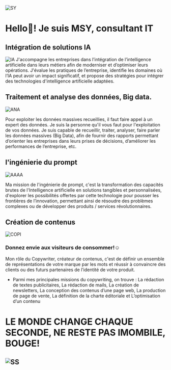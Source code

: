 ![SY](https://github.com/user-attachments/assets/af1ee6ad-9832-41f2-ac1b-efcad3272852)


 # Hello👋! Je suis MSY, consultant IT

 ## Intégration de solutions IA
![IA](https://github.com/user-attachments/assets/25ea37e7-a1c8-48f4-8ae4-202b9e6d548a)
J'accompagne les entreprises dans l’intégration de l’intelligence artificielle dans leurs métiers afin de moderniser et d’optimiser leurs opérations. J'évalue les pratiques de l’entreprise, identifie les domaines où l’IA peut avoir un impact significatif, et propose des stratégies pour intégrer des technologies d'intelligence artificielle adaptées.

  ## Traitement et analyse des données, Big data.
![ANA](https://github.com/user-attachments/assets/6dcd047a-2c28-4f24-b665-cd731127aeec)

Pour exploiter les données massives recueillies, il faut faire appel à un expert des données. Je suis la personne qu'il vous faut pour l'exploitation de vos données. Je suis capable de recueillir, traiter, analyser, faire parler les données massives (Big Data), afin de fournir des rapports permettant d’orienter les entreprises dans leurs prises de décisions, d’améliorer les performances de l’entreprise, etc.

## l'ingénierie du prompt
![AAAA](https://github.com/user-attachments/assets/276e4d85-2bb1-4443-bcd0-4401e4fef655)

Ma mission de l'ingénierie de prompt, c'est la transformation des capacités brutes de l'Intelligence artificielle  en solutions tangibles et personnalisées, d'explorer les possibilités offertes par cette technologie pour pousser les frontières de l’innovation, permettant ainsi de résoudre des problèmes complexes ou de développer des produits / services révolutionnaires.

## Création de contenus
![COPI](https://github.com/user-attachments/assets/a6a3259e-79fd-43c8-ae17-b2c50ff40f8f)

### Donnez envie aux visiteurs de consommer!☺️
Mon rôle du Copywriter, créateur de contenus, c'est de définir un ensemble de représentations de votre marque par les mots et réussir à convaincre des clients ou des futurs partenaires de l’identité de votre produit.

- Parmi mes principales missions du copywriting, on trouve : La rédaction de textes publicitaires, La rédaction de mails, La création de newsletters, La conception des contenus d’une page web, La production de page de vente, La définition de la charte éditoriale et L’optimisation d’un contenu


# LE MONDE CHANGE CHAQUE SECONDE, NE RESTE PAS IMOMBILE, BOUGE!
## ![SS](https://github.com/user-attachments/assets/6c544225-d021-4929-8660-149bc70b907e)



